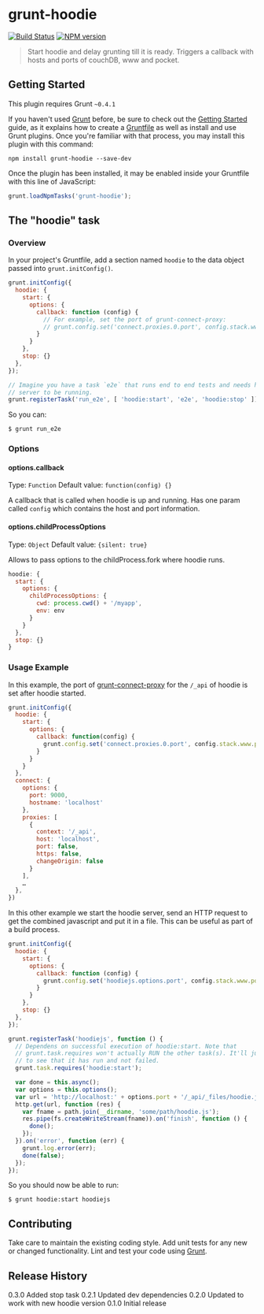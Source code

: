 # grunt-hoodie
[![Build Status](https://travis-ci.org/hoodiehq/grunt-hoodie.svg)](https://travis-ci.org/hoodiehq/grunt-hoodie)
[![NPM version](https://badge.fury.io/js/grunt-hoodie.png)](http://badge.fury.io/js/grunt-hoodie)

> Start hoodie and delay grunting till it is ready. Triggers a callback with hosts and ports of couchDB, www and pocket.

## Getting Started
This plugin requires Grunt `~0.4.1`

If you haven't used [Grunt](http://gruntjs.com/) before, be sure to check out the [Getting Started](http://gruntjs.com/getting-started) guide, as it explains how to create a [Gruntfile](http://gruntjs.com/sample-gruntfile) as well as install and use Grunt plugins. Once you're familiar with that process, you may install this plugin with this command:

```shell
npm install grunt-hoodie --save-dev
```

Once the plugin has been installed, it may be enabled inside your Gruntfile with this line of JavaScript:

```js
grunt.loadNpmTasks('grunt-hoodie');
```

## The "hoodie" task

### Overview
In your project's Gruntfile, add a section named `hoodie` to the data object passed into `grunt.initConfig()`.

```js
grunt.initConfig({
  hoodie: {
    start: {
      options: {
        callback: function (config) {
          // For example, set the port of grunt-connect-proxy:
          // grunt.config.set('connect.proxies.0.port', config.stack.www.port);
        }
      }
    },
    stop: {}
  },
});

// Imagine you have a task `e2e` that runs end to end tests and needs hoodie
// server to be running.
grunt.registerTask('run_e2e', [ 'hoodie:start', 'e2e', 'hoodie:stop' ]);
```

So you can:

```
$ grunt run_e2e
```

### Options

#### options.callback

Type: `Function`
Default value: `function(config) {}`

A callback that is called when hoodie is up and running. Has one param called `config` which contains the host and port information.

#### options.childProcessOptions

Type: `Object`
Default value: `{silent: true}`

Allows to pass options to the childProcess.fork where hoodie runs.

```js
hoodie: {
  start: {
    options: {
      childProcessOptions: {
        cwd: process.cwd() + '/myapp',
        env: env
      }
    }
  },
  stop: {}
}
```

### Usage Example

In this example, the port of [grunt-connect-proxy](https://npmjs.org/package/grunt-connect-proxy) for the `/_api` of hoodie is set after hoodie started.

```js
grunt.initConfig({
  hoodie: {
    start: {
      options: {
        callback: function(config) {
          grunt.config.set('connect.proxies.0.port', config.stack.www.port);
        }
      }
    }
  },
  connect: {
    options: {
      port: 9000,
      hostname: 'localhost'
    },
    proxies: [
      {
        context: '/_api',
        host: 'localhost',
        port: false,
        https: false,
        changeOrigin: false
      }
    ],
    …
  },
})
```

In this other example we start the hoodie server, send an HTTP request to get
the combined javascript and put it in a file. This can be useful as part of a
build process.

```js
grunt.initConfig({
  hoodie: {
    start: {
      options: {
        callback: function (config) {
          grunt.config.set('hoodiejs.options.port', config.stack.www.port);
        }
      }
    },
    stop: {}
  },
});

grunt.registerTask('hoodiejs', function () {
  // Dependens on successful execution of hoodie:start. Note that
  // grunt.task.requires won't actually RUN the other task(s). It'll just check
  // to see that it has run and not failed.
  grunt.task.requires('hoodie:start');

  var done = this.async();
  var options = this.options();
  var url = 'http://localhost:' + options.port + '/_api/_files/hoodie.js';
  http.get(url, function (res) {
    var fname = path.join(__dirname, 'some/path/hoodie.js');
    res.pipe(fs.createWriteStream(fname)).on('finish', function () {
      done();
    });
  }).on('error', function (err) {
    grunt.log.error(err);
    done(false);
  });
});
```

So you should now be able to run:

```
$ grunt hoodie:start hoodiejs
```

## Contributing

Take care to maintain the existing coding style. Add unit tests for any new or changed functionality. Lint and test your code using [Grunt](http://gruntjs.com/).

## Release History

0.3.0 Added stop task
0.2.1 Updated dev dependencies
0.2.0 Updated to work with new hoodie version
0.1.0 Initial release
